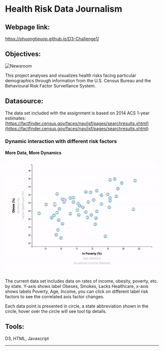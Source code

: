 # Health Risk Data Journalism

## Webpage link: 
https://phuongtieuop.github.io/D3-Challenge1/

## Objectives:

![Newsroom](https://media.giphy.com/media/v2xIous7mnEYg/giphy.gif)

This project analyses and visualizes health risks facing particular demographics through information from the U.S. Census Bureau and the Behavioural Risk Factor Surveillance System.

## Datasource:

The data set included with the assignment is based on 2014 ACS 1-year estimates: [https://factfinder.census.gov/faces/nav/jsf/pages/searchresults.xhtml](https://factfinder.census.gov/faces/nav/jsf/pages/searchresults.xhtml)

### Dynamic interaction with different risk factors

#### More Data, More Dynamics

![7-animated-scatter](Images/7-animated-scatter.gif)

The current data set includes data on rates of income, obesity, poverty, etc. by state.  Y-axis shows label Obeses, Smokes, Lacks Healthcare, x-axis shows labels Poverty, Age, Income, you can click on different label risk factors to see the correlated axis factor changes.

Each data point is presented in circle, a state abbreviation shown in the circle, hover over the circle will see tool tip details.

## Tools: 
D3, HTML, Javascript
- - -

